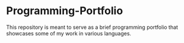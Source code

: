 # Programming-Portfolio
This repository is meant to serve as a brief programming portfolio that showcases some of my work in various languages.
